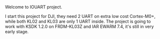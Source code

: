Welcome to IOUART project. 

I start this project for DJI, they need 2 UART on extra low cost Cortex-M0+, while both KL02 and KL03 are only 1 UART inside. 
The project is going to work with KSDK 1.2.0 on FRDM-KL03Z and IAR EWARM 7.4, it's still in very early stage. 



